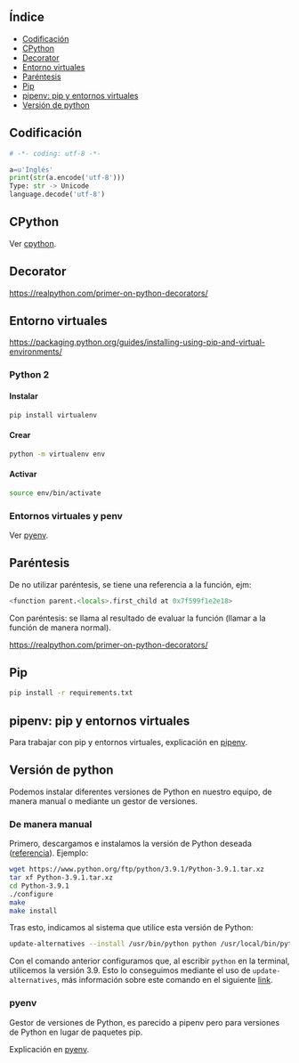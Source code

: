 ## Índice

- [Codificación](#codificacion)
- [CPython](#cpython)
- [Decorator](#decorator)
- [Entorno virtuales](#venv)
- [Paréntesis](#parentesis)
- [Pip](#pip)
- [pipenv: pip y entornos virtuales](#pipenv)
- [Versión de python](#version)

<a name=codificacion></a>
## Codificación

```python
# -*- coding: utf-8 -*-    
```

```python
a=u'Inglés'
print(str(a.encode('utf-8')))
Type: str -> Unicode
language.decode('utf-8')
```

<a name="cpython"></a>
## CPython

Ver [cpython](cpython.md).

<a name="decorator"></a>
## Decorator

https://realpython.com/primer-on-python-decorators/

<a name="venv"></a>
## Entorno virtuales

https://packaging.python.org/guides/installing-using-pip-and-virtual-environments/

### Python 2

#### Instalar

```bash
pip install virtualenv
```

#### Crear

```bash
python -m virtualenv env
```

#### Activar

```bash
source env/bin/activate
```
### Entornos virtuales y penv

Ver [pyenv](pyenv.md).

<a name="parentesis"></a>
## Paréntesis

De no utilizar paréntesis, se tiene una referencia a la función, ejm:

```python
<function parent.<locals>.first_child at 0x7f599f1e2e18>
```

Con paréntesis: se llama al resultado de evaluar la función (llamar a la función de manera normal).

https://realpython.com/primer-on-python-decorators/

<a name="pip"></a>
## Pip

```bash
pip install -r requirements.txt
```

<a name="pipenv"></a>
## pipenv: pip y entornos virtuales

Para trabajar con pip y entornos virtuales, explicación en [pipenv](pipenv.md).

<a name="version"></a>
## Versión de python

Podemos instalar diferentes versiones de Python en nuestro equipo, de manera manual o mediante un gestor de versiones.

### De manera manual

Primero, descargamos e instalamos la versión de Python deseada ([referencia](https://exitcode0.net/debian-10-how-to-upgrade-python-3-7-to-python-3-9/)). Ejemplo:

```bash
wget https://www.python.org/ftp/python/3.9.1/Python-3.9.1.tar.xz
tar xf Python-3.9.1.tar.xz
cd Python-3.9.1
./configure
make
make install 
```

Tras esto, indicamos al sistema que utilice esta versión de Python:

```bash
update-alternatives --install /usr/bin/python python /usr/local/bin/python3.9 10
```

Con el comando anterior configuramos que, al escribir `python` en la terminal, utilicemos la versión 3.9. Esto lo conseguimos mediante el uso de `update-alternatives`, más información sobre este comando en el siguiente [link](https://linuxhint.com/update_alternatives_ubuntu/).

### pyenv

Gestor de versiones de Python, es parecido a pipenv pero para versiones de Python en lugar de paquetes pip.

Explicación en [pyenv](pyenv.md).

